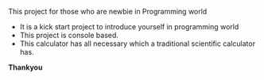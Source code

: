 This project for those who are newbie in Programming world
- It is a kick start project to introduce yourself in programming world
- This project is console based.
- This calculator has all necessary which a traditional scientific calculator has.

**Thankyou** 
